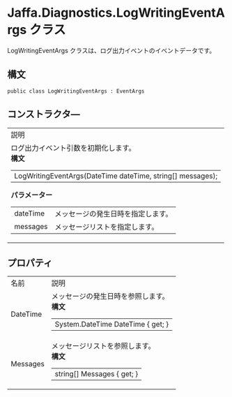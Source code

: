 # Jaffa.Diagnostics.LogWritingEventArgs クラス

LogWritingEventArgs クラスは、ログ出力イベントのイベントデータです。

## 構文

```
public class LogWritingEventArgs : EventArgs
```

## コンストラクタ―

<table><tr><td>説明</td></tr>

<tr><td>
ログ出力イベント引数を初期化します。<br>
<b>構文</b><br><table>
<tr><td>LogWritingEventArgs(DateTime dateTime, string[] messages);</td></tr>
</table><b>パラメーター</b><br><table>
<tr><td>dateTime</td><td>メッセージの発生日時を指定します。</td></tr>
<tr><td>messages</td><td>メッセージリストを指定します。</td></tr>
</table></td></tr>

</table>


## プロパティ

<table><tr><td>名前</td><td>説明</td></tr>

<tr><td>DateTime</td><td>
メッセージの発生日時を参照します。<br>
<b>構文</b><br><table>
<tr><td>System.DateTime DateTime { get; }</td></tr>
</table></td></tr>

<tr><td>Messages</td><td>
メッセージリストを参照します。<br>
<b>構文</b><br><table>
<tr><td>string[] Messages { get; }</td></tr>
</table></td></tr>

</table>
